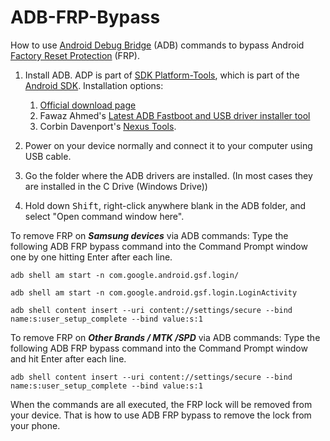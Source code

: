 # ADB-FRP-Bypass
How to use [Android Debug Bridge](https://developer.android.com/tools/adb) (ADB) commands to bypass Android [Factory Reset Protection](https://www.samsung.com/ph/support/mobile-devices/what-is-device-protection-or-factory-reset-protection-frp/) (FRP).

1. Install ADB. ADP is part of [SDK Platform-Tools](https://developer.android.com/tools/releases/platform-tools), which is part of the [Android SDK](https://developer.android.com/tools). Installation options:
    1.   [Official download page](https://developer.android.com/tools/releases/platform-tools#downloads)
    2.   Fawaz Ahmed's [Latest ADB Fastboot and USB driver installer tool](https://github.com/fawazahmed0/Latest-adb-fastboot-installer-for-windows)
    3.   Corbin Davenport's [Nexus Tools](https://github.com/corbindavenport/nexus-tools).

2. Power on your device normally and connect it to your computer using USB cable.

3. Go the folder where the ADB drivers are installed. (In most cases they are installed in the C Drive (Windows Drive))

4. Hold down <kbd>Shift</kbd>, right-click anywhere blank in the ADB folder, and select "Open command window here".

To remove FRP on **_Samsung devices_** via ADB commands: Type the following ADB FRP bypass command into the Command Prompt window one by one hitting Enter after each line.
```
adb shell am start -n com.google.android.gsf.login/
```
```
adb shell am start -n com.google.android.gsf.login.LoginActivity
```
```
adb shell content insert --uri content://settings/secure --bind name:s:user_setup_complete --bind value:s:1
```

To remove FRP on **_Other Brands / MTK /SPD_** via ADB commands: Type the following ADB FRP bypass command into the Command Prompt window and hit Enter after each line.
```
adb shell content insert --uri content://settings/secure --bind name:s:user_setup_complete --bind value:s:1
```



When the commands are all executed, the FRP lock will be removed from your device. That is how to use ADB FRP bypass to remove the lock from your phone.
